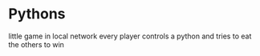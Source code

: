 # Pythons

little game in local network
every player controls a python and tries to eat the others to win